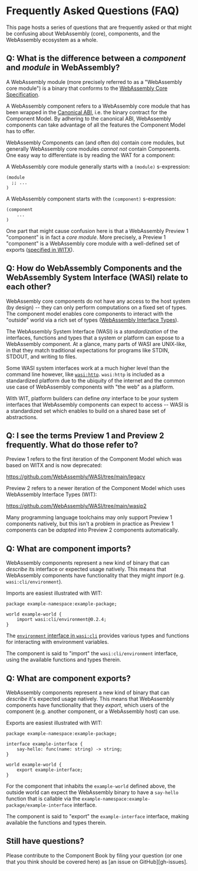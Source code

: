 # Frequently Asked Questions (FAQ)

This page hosts a series of questions that are frequently asked or that might be confusing about
WebAssembly (core), components, and the WebAssembly ecosystem as a whole.

## Q: What is the difference between a _component_ and _module_ in WebAssembly?

A WebAssembly module (more precisely referred to as a "WebAssembly core module") is a
binary that conforms to the [WebAssembly Core Specification][wasm-core-spec].

A WebAssembly component refers to a WebAssembly core module that has been wrapped in
the [Canonical ABI][cabi], i.e. the binary contract for the Component Model. By adhering to the
canonical ABI, WebAssembly components can take advantage of all the features the Component Model
has to offer.

WebAssembly Components can (and often do) contain core modules, but generally WebAssembly core modules
*cannot not* contain Components. One easy way to differentiate is by reading the WAT for a component:

A WebAssembly core module generally starts with a `(module)` s-expression:
```wat
(module
  ;; ...
)
```

A WebAssembly component starts with the `(component)` s-expression:

```wat
(component
    ...
)
```

One part that might cause confusion here is that a WebAssembly Preview 1 "component" is in fact a
*core module*. More precisely, a Preview 1 "component" is a WebAssembly core module with a well-defined
set of exports ([specified in WITX][wasi-p1]).

[cabi]: https://github.com/WebAssembly/component-model/blob/main/design/mvp/CanonicalABI.md
[wasi-p1]: https://github.com/WebAssembly/WASI/blob/main/legacy/preview1/witx/wasi_snapshot_preview1.witx
[wasm-core-spec]: https://webassembly.github.io/spec/core/

## Q: How do WebAssembly Components and the WebAssembly System Interface (WASI) relate to each other?

WebAssembly core components do not have any access to the host system (by design) -- they can only perform
computations on a fixed set of types. The component model enables core components to interact with the "outside"
world via a rich set of types ([WebAssembly Interface Types][wit]).

The WebAssembly System Interface (WASI) is a *standardization* of the interfaces, functions and types that
a system or platform can expose to a WebAssembly component. At a glance, many parts of WASI are UNIX-like,
in that they match traditional expectations for programs like STDIN, STDOUT, and writing to files.

Some WASI system interfaces work at a much higher level than the command line however, like
[`wasi:http`][wasi-http]. `wasi:http` is included as a standardized platform due to the ubiquity
of the internet and the common use case of WebAssembly components with "the web" as a platform.

With WIT, platform builders can define *any* interface to be *your* system interfaces that WebAssembly components can
expect to access -- WASI is a standardized set which enables to build on a shared base set of abstractions.

[wit]: https://component-model.bytecodealliance.org/design/wit.html
[wasi-http]: https://github.com/WebAssembly/wasi-http

## Q: I see the terms Preview 1 and Preview 2 frequently. What do those refer to?

Preview 1 refers to the first iteration of the Component Model which was based on WITX and is now deprecated:

https://github.com/WebAssembly/WASI/tree/main/legacy

Preview 2 refers to a newer iteration of the Component Model which uses WebAssembly Interface Types (WIT):

https://github.com/WebAssembly/WASI/tree/main/wasip2

Many programming language toolchains may only support Preview 1 components natively, but this isn't a problem
in practice as Preview 1 components can be *adapted* into Preview 2 components automatically.

## Q: What are component imports?

WebAssembly components represent a new kind of binary that can *describe* its interface or expected usage natively.
This means that WebAssembly components have functionality that they might *import* (e.g. `wasi:cli/environment`).

Imports are easiest illustrated with WIT:

```wit
package example-namespace:example-package;

world example-world {
    import wasi:cli/environment@0.2.4;
}
```

The [`environment` interface in `wasi:cli`][wasi-cli-env] provides various types and functions for interacting with
environment variables.

The component is said to "import" the `wasi:cli/environment` interface, using the available functions and types therein.

[wasi-cli-env]: https://github.com/WebAssembly/wasi-cli/blob/main/wit/environment.wit

## Q: What are component exports?

WebAssembly components represent a new kind of binary that can *describe* it's expected usage natively. This means that
WebAssembly components have functionality that they *export*, which users of the component (e.g. another component, or
a WebAssembly host) can use.

Exports are easiest illustrated with WIT:

```wit
package example-namespace:example-package;

interface example-interface {
    say-hello: func(name: string) -> string;
}

world example-world {
    export example-interface;
}
```

For the component that inhabits the `example-world` defined above, the outside world can expect the WebAssembly binary to
have a `say-hello` function that is callable via the `example-namespace:example-package/example-interface` interface.

The component is said to "export" the `example-interface` interface, making available the functions and types therein.

## Still have questions?

Please contribute to the Component Book by filing your question (or one that you think should be covered here) as
[an issue on GitHub][gh-issues].

[gh-issues-new]: https://github.com/bytecodealliance/component-docs/issues/new
